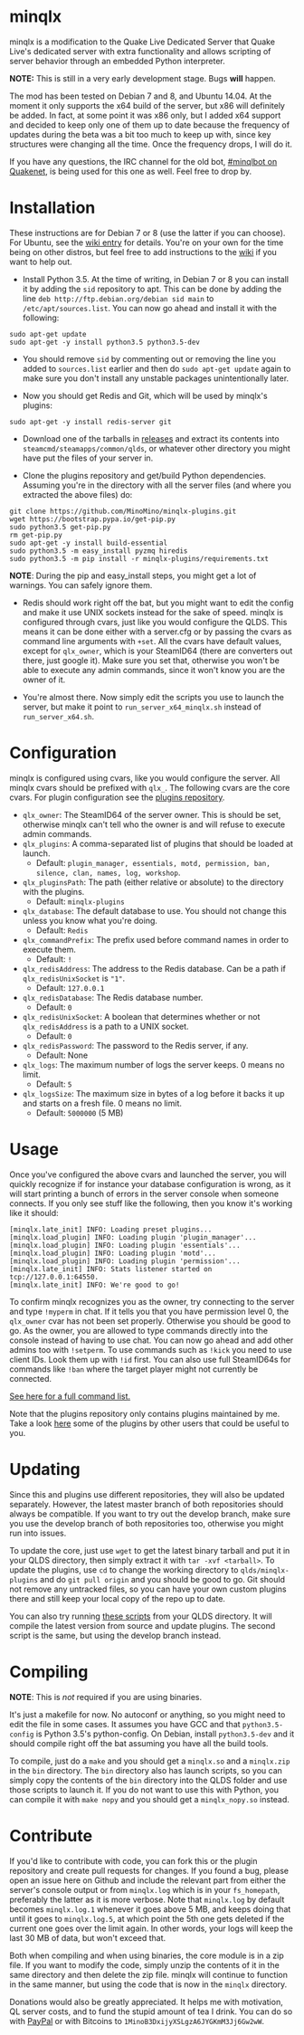 minqlx
======
minqlx is a modification to the Quake Live Dedicated Server that Quake Live's dedicated server with
extra functionality and allows scripting of server behavior through an embedded Python
interpreter.

**NOTE:** This is still in a very early development stage. Bugs **will** happen.

The mod has been tested on Debian 7 and 8, and Ubuntu 14.04. At the moment it only supports the x64 
build of the server, but x86 will definitely be added. In fact, at some point it was x86 only,
but I added x64 support and decided to keep only one of them up to date because the
frequency of updates during the beta was a bit too much to keep up with, since key
structures were changing all the time. Once the frequency drops, I will do it.

If you have any questions, the IRC channel for the old bot,
[#minqlbot on Quakenet](http://webchat.quakenet.org/?channels=minqlbot),
is being used for this one as well. Feel free to drop by.

Installation
============
These instructions are for Debian 7 or 8 (use the latter if you can choose). For Ubuntu,
see the [wiki entry](https://github.com/MinoMino/minqlx/wiki/Ubuntu) for details.
You're on your own for the time being on other distros,
but feel free to add instructions to the [wiki](https://github.com/MinoMino/minqlx/wiki)
if you want to help out.

- Install Python 3.5. At the time of writing, in Debian 7 or 8 you can install it by adding the `sid` repository to apt. This can be done by adding the line `deb http://ftp.debian.org/debian sid main` to
`/etc/apt/sources.list`. You can now go ahead and install it with the following:

```
sudo apt-get update
sudo apt-get -y install python3.5 python3.5-dev
```

- You should remove `sid` by commenting out or removing the line you added to `sources.list`
earlier and then do `sudo apt-get update` again to make sure you don't install any unstable
packages unintentionally later.

- Now you should get Redis and Git, which will be used by minqlx's plugins:

```
sudo apt-get -y install redis-server git
```

- Download one of the tarballs in [releases](https://github.com/MinoMino/minqlx/releases) and extract
its contents into `steamcmd/steamapps/common/qlds`, or whatever other directory you might have put the
files of your server in.

- Clone the plugins repository and get/build Python dependencies. Assuming you're in
the directory with all the server files (and where you extracted the above files) do:

```
git clone https://github.com/MinoMino/minqlx-plugins.git
wget https://bootstrap.pypa.io/get-pip.py
sudo python3.5 get-pip.py
rm get-pip.py
sudo apt-get -y install build-essential
sudo python3.5 -m easy_install pyzmq hiredis
sudo python3.5 -m pip install -r minqlx-plugins/requirements.txt
```

**NOTE**: During the pip and easy_install steps, you might get a lot of warnings. You can safely
ignore them.

- Redis should work right off the bat, but you might want to edit the config and make
it use UNIX sockets instead for the sake of speed. minqlx is configured through cvars,
just like you would configure the QLDS. This means it can be done either with a server.cfg
or by passing the cvars as command line arguments with `+set`. All the cvars have default
values, except for `qlx_owner`, which is your SteamID64 (there are converters out there, just google it).
Make sure you set that, otherwise you won't be able to execute any admin commands,
since it won't know you are the owner of it.

- You're almost there. Now simply edit the scripts you use to launch the server, but
make it point to `run_server_x64_minqlx.sh` instead of `run_server_x64.sh`.

Configuration
=============
minqlx is configured using cvars, like you would configure the server. All minqlx cvars
should be prefixed with `qlx_`. The following cvars are the core cvars. For plugin configuration
see the [plugins repository](https://github.com/MinoMino/minqlx-plugins).

- `qlx_owner`: The SteamID64 of the server owner. This is should be set, otherwise minqlx
can't tell who the owner is and will refuse to execute admin commands.
- `qlx_plugins`: A comma-separated list of plugins that should be loaded at launch.
  - Default: `plugin_manager, essentials, motd, permission, ban, silence, clan, names, log, workshop`.
- `qlx_pluginsPath`: The path (either relative or absolute) to the directory with the plugins.
  - Default: `minqlx-plugins`
- `qlx_database`: The default database to use. You should not change this unless you know what you're doing.
  - Default: `Redis`
- `qlx_commandPrefix`: The prefix used before command names in order to execute them.
  - Default: `!`
- `qlx_redisAddress`: The address to the Redis database. Can be a path if `qlx_redisUnixSocket` is `"1"`.
  - Default: `127.0.0.1`
- `qlx_redisDatabase`: The Redis database number.
  - Default: `0`
- `qlx_redisUnixSocket`: A boolean that determines whether or not `qlx_redisAddress` is a path to a UNIX socket.
  - Default: `0`
- `qlx_redisPassword`: The password to the Redis server, if any.
  - Default: None
- `qlx_logs`: The maximum number of logs the server keeps. 0 means no limit.
  - Default: `5`
- `qlx_logsSize`: The maximum size in bytes of a log before it backs it up and starts on a fresh file. 0 means no limit.
  - Default: `5000000` (5 MB)

Usage
=====
Once you've configured the above cvars and launched the server, you will quickly recognize if for instance
your database configuration is wrong, as it will start printing a bunch of errors in the server console
when someone connects. If you only see stuff like the following, then you know it's working like it should:

```
[minqlx.late_init] INFO: Loading preset plugins...
[minqlx.load_plugin] INFO: Loading plugin 'plugin_manager'...
[minqlx.load_plugin] INFO: Loading plugin 'essentials'...
[minqlx.load_plugin] INFO: Loading plugin 'motd'...
[minqlx.load_plugin] INFO: Loading plugin 'permission'...
[minqlx.late_init] INFO: Stats listener started on tcp://127.0.0.1:64550.
[minqlx.late_init] INFO: We're good to go!
```

To confirm minqlx recognizes you as the owner, try connecting to the server and type `!myperm` in chat.
If it tells you that you have permission level 0, the `qlx_owner` cvar has not been set properly. Otherwise
you should be good to go. As the owner, you are allowed to type commands directly into the console instead
of having to use chat. You can now go ahead and add other admins too with `!setperm`. To use commands such
as `!kick` you need to use client IDs. Look them up with `!id` first. You can also use full SteamID64s
for commands like `!ban` where the target player might not currently be connected.

[See here for a full command list.](https://github.com/MinoMino/minqlx/wiki/Command-List)

Note that the plugins repository only contains plugins maintained by me. Take a look [here](https://github.com/MinoMino/minqlx/wiki/Useful-Plugins) some of the plugins by other users that could be useful to you.

Updating
========
Since this and plugins use different repositories, they will also be updated separately. However, the latest master
branch of both repositories should always be compatible. If you want to try out the develop branch, make sure you use
the develop branch of both repositories too, otherwise you might run into issues.

To update the core, just use `wget` to get the latest binary tarball and put it in your QLDS directory, then simply
extract it with `tar -xvf <tarball>`. To update the plugins, use `cd` to change the working directory to `qlds/minqlx-plugins`
and do `git pull origin` and you should be good to go. Git should not remove any untracked files, so you can have your
own custom plugins there and still keep your local copy of the repo up to date.

You can also try running [these scripts](https://gist.github.com/MinoMino/5a8c76da3edd953144ef) from your QLDS directory. It will compile the latest version from source and update plugins. The second script is the same, but using the develop branch instead.

Compiling
=========
**NOTE**: This is *not* required if you are using binaries.

It's just a makefile for now. No autoconf or anything, so you might need to edit the file in some cases.
It assumes you have GCC and that `python3.5-config` is Python 3.5's python-config. On Debian, install
`python3.5-dev` and it should compile right off the bat assuming you have all the build tools.

To compile, just do a `make` and you should get a `minqlx.so` and a `minqlx.zip` in the `bin` directory.
The `bin` directory also has launch scripts, so you can simply copy the contents of the `bin` directory
into the QLDS folder and use those scripts to launch it. If you do not want to use this with
Python, you can compile it with `make nopy` and you should get a `minqlx_nopy.so` instead.

Contribute
==========
If you'd like to contribute with code, you can fork this or the plugin repository and create pull requests for changes. If you found a bug, please open an issue here on Github and include the relevant part from either the
server's console output or from `minqlx.log` which is in your `fs_homepath`, preferably the latter as it is
more verbose. Note that `minqlx.log` by default becomes `minqlx.log.1` whenever it goes above 5 MB, and keeps doing
that until it goes to `minqlx.log.5`, at which point the 5th one gets deleted if the current one goes over
the limit again. In other words, your logs will keep the last 30 MB of data, but won't exceed that.

Both when compiling and when using binaries, the core module is in a zip file. If you want to modify
the code, simply unzip the contents of it in the same directory and then delete the zip file. minqlx will
continue to function in the same manner, but using the code that is now in the `minqlx` directory.

Donations would also be greatly appreciated. It helps me with motivation, QL server costs, and to fund
the stupid amount of tea I drink. You can do so with [PayPal](https://www.paypal.com/cgi-bin/webscr?cmd=_donations&business=mino%40minomino%2eorg&lc=US&item_name=Mino&item_number=minqlbot&currency_code=USD&bn=PP%2dDonationsBF%3abtn_donate_SM%2egif%3aNonHosted) or with Bitcoins to `1MinoB3DxijyXSLgzA6JYGKmM3Jj6Gw2wW`.
